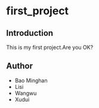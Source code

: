 # first_project

## Introduction
This is my first project.Are you OK?

## Author
* Bao Minghan
* Lisi
* Wangwu
* Xudui
